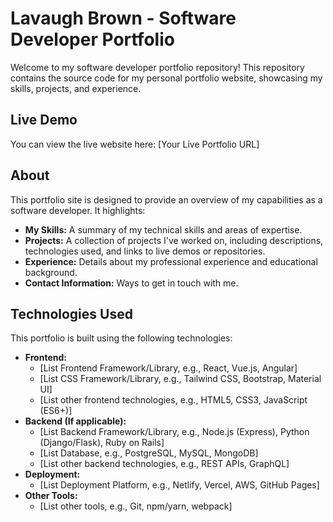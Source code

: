 # Lavaugh Brown - Software Developer Portfolio

Welcome to my software developer portfolio repository! This repository contains the source code for my personal portfolio website, showcasing my skills, projects, and experience.

## Live Demo

You can view the live website here: [Your Live Portfolio URL]

## About

This portfolio site is designed to provide an overview of my capabilities as a software developer. It highlights:

* **My Skills:** A summary of my technical skills and areas of expertise.
* **Projects:** A collection of projects I've worked on, including descriptions, technologies used, and links to live demos or repositories.
* **Experience:** Details about my professional experience and educational background.
* **Contact Information:** Ways to get in touch with me.

## Technologies Used

This portfolio is built using the following technologies:

* **Frontend:**
    * [List Frontend Framework/Library, e.g., React, Vue.js, Angular]
    * [List CSS Framework/Library, e.g., Tailwind CSS, Bootstrap, Material UI]
    * [List other frontend technologies, e.g., HTML5, CSS3, JavaScript (ES6+)]
* **Backend (If applicable):**
    * [List Backend Framework/Library, e.g., Node.js (Express), Python (Django/Flask), Ruby on Rails]
    * [List Database, e.g., PostgreSQL, MySQL, MongoDB]
    * [List other backend technologies, e.g., REST APIs, GraphQL]
* **Deployment:**
    * [List Deployment Platform, e.g., Netlify, Vercel, AWS, GitHub Pages]
* **Other Tools:**
    * [List other tools, e.g., Git, npm/yarn, webpack]